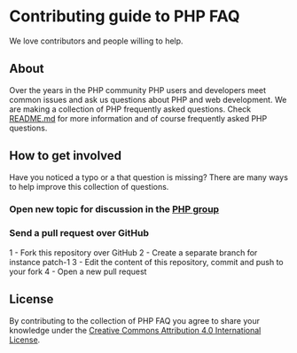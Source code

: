 # Contributing guide to PHP FAQ

We love contributors and people willing to help.

## About

Over the years in the PHP community PHP users and developers meet common issues and ask us questions about PHP and web development. We are making a collection of PHP frequently asked questions. Check [README.md](README.md) for more information and of course frequently asked PHP questions.

## How to get involved

Have you noticed a typo or a that question is missing? There are many ways to help improve this collection of questions.

### Open new topic for discussion in the [PHP group][php-group]

### Send a pull request over GitHub

1 - Fork this repository over GitHub
2 - Create a separate branch for instance patch-1
3 - Edit the content of this repository, commit and push to your fork
4 - Open a new pull request

## License

By contributing to the collection of PHP FAQ you agree to share your knowledge under the [Creative Commons Attribution 4.0 International License](LICENSE).

[php-group]: https://www.facebook.com/groups/2204685680/
